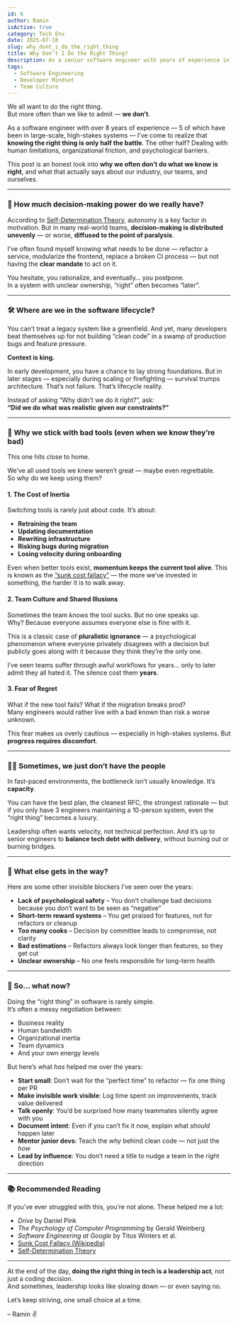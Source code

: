 ```yaml
---
id: 6
author: Ramin
isActive: true
category: Tech Env
date: 2025-07-10
slug: why_dont_i_do_the_right_thing
title: Why Don’t I Do the Right Thing?
description: As a senior software engineer with years of experience in large-scale systems, I reflect on the psychological, organizational, and cultural reasons why we often don’t do the right thing — even when we know what it is.
tags:
  - Software Engineering
  - Developer Mindset
  - Team Culture
---
```


We all want to do the right thing.  
But more often than we like to admit — **we don’t**.

As a software engineer with over 8 years of experience — 5 of which have been in large-scale, high-stakes systems — I’ve come to realize that **knowing the right thing is only half the battle**. The other half? Dealing with human limitations, organizational friction, and psychological barriers.

This post is an honest look into **why we often don’t do what we know is right**, and what that actually says about our industry, our teams, and ourselves.

---

### 🧠 How much decision-making power do we really have?

According to [Self-Determination Theory](https://psycnet.apa.org/record/2000-13324-007), autonomy is a key factor in motivation. But in many real-world teams, **decision-making is distributed unevenly** — or worse, **diffused to the point of paralysis**.

I’ve often found myself knowing what needs to be done — refactor a service, modularize the frontend, replace a broken CI process — but not having the **clear mandate** to act on it.

You hesitate, you rationalize, and eventually… you postpone.  
In a system with unclear ownership, “right” often becomes “later”.

---

### 🛠 Where are we in the software lifecycle?

You can’t treat a legacy system like a greenfield. And yet, many developers beat themselves up for not building “clean code” in a swamp of production bugs and feature pressure.

**Context is king.**

In early development, you have a chance to lay strong foundations. But in later stages — especially during scaling or firefighting — survival trumps architecture. That’s not failure. That’s lifecycle reality.

Instead of asking “Why didn’t we do it right?”, ask:  
**“Did we do what was realistic given our constraints?”**

---

### 💸 Why we stick with bad tools (even when we know they’re bad)

This one hits close to home.

We’ve all used tools we knew weren’t great — maybe even regrettable.  
So why do we keep using them?

#### 1. **The Cost of Inertia**

Switching tools is rarely just about code. It’s about:

- **Retraining the team**
- **Updating documentation**
- **Rewriting infrastructure**
- **Risking bugs during migration**
- **Losing velocity during onboarding**

Even when better tools exist, **momentum keeps the current tool alive**. This is known as the [“sunk cost fallacy”](https://en.wikipedia.org/wiki/Sunk_cost) — the more we’ve invested in something, the harder it is to walk away.

#### 2. **Team Culture and Shared Illusions**

Sometimes the team *knows* the tool sucks. But no one speaks up.  
Why? Because everyone assumes everyone else is fine with it.

This is a classic case of **pluralistic ignorance** — a psychological phenomenon where everyone privately disagrees with a decision but publicly goes along with it because they think they’re the only one.

I’ve seen teams suffer through awful workflows for years… only to later admit they all hated it. The silence cost them **years**.

#### 3. **Fear of Regret**

What if the new tool fails? What if the migration breaks prod?  
Many engineers would rather live with a bad known than risk a worse unknown.

This fear makes us overly cautious — especially in high-stakes systems. But **progress requires discomfort**.

---

### 🧑‍💻 Sometimes, we just don’t have the people

In fast-paced environments, the bottleneck isn’t usually knowledge. It’s **capacity**.

You can have the best plan, the cleanest RFC, the strongest rationale — but if you only have 3 engineers maintaining a 10-person system, even the “right thing” becomes a luxury.

Leadership often wants velocity, not technical perfection. And it’s up to senior engineers to **balance tech debt with delivery**, without burning out or burning bridges.

---

### 🧩 What else gets in the way?

Here are some other invisible blockers I’ve seen over the years:

- **Lack of psychological safety** – You don’t challenge bad decisions because you don’t want to be seen as “negative”
- **Short-term reward systems** – You get praised for features, not for refactors or cleanup
- **Too many cooks** – Decision by committee leads to compromise, not clarity
- **Bad estimations** – Refactors always look longer than features, so they get cut
- **Unclear ownership** – No one feels responsible for long-term health

---

### 🚀 So… what now?

Doing the “right thing” in software is rarely simple.  
It’s often a messy negotiation between:

- Business reality  
- Human bandwidth  
- Organizational inertia  
- Team dynamics  
- And your own energy levels

But here’s what *has* helped me over the years:

- **Start small**: Don’t wait for the “perfect time” to refactor — fix one thing per PR
- **Make invisible work visible**: Log time spent on improvements, track value delivered
- **Talk openly**: You’d be surprised how many teammates silently agree with you
- **Document intent**: Even if you can’t fix it now, explain what *should* happen later
- **Mentor junior devs**: Teach the *why* behind clean code — not just the *how*
- **Lead by influence**: You don’t need a title to nudge a team in the right direction

---

### 📚 Recommended Reading

If you’ve ever struggled with this, you’re not alone. These helped me a lot:

- *Drive* by Daniel Pink  
- *The Psychology of Computer Programming* by Gerald Weinberg  
- *Software Engineering at Google* by Titus Winters et al.  
- [Sunk Cost Fallacy (Wikipedia)](https://en.wikipedia.org/wiki/Sunk_cost)  
- [Self-Determination Theory](https://psycnet.apa.org/record/2000-13324-007)

---

At the end of the day, **doing the right thing in tech is a leadership act**, not just a coding decision.  
And sometimes, leadership looks like slowing down — or even saying no.

Let’s keep striving, one small choice at a time.

– Ramin ✌️